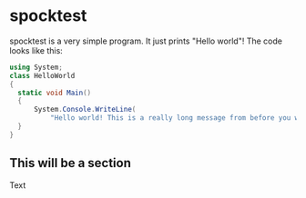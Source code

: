 # spocktest

spocktest is a very simple program. It just prints "Hello world"! The code looks like this:

```csharp
using System;
class HelloWorld
{
  static void Main()
  {
      System.Console.WriteLine(
          "Hello world! This is a really long message from before you were born!");
  }
}
```

## This will be a section

Text